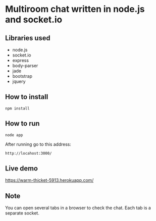 # Multiroom chat written in node.js and socket.io

## Libraries used
<ul>
  <li>node.js</li>
  <li>socket.io</li>
  <li>express</li>
  <li>body-parser</li>
  <li>jade</li>
  <li>bootstrap</li>
  <li>jquery</li>
</ul>

## How to install
    
	npm install
	
## How to run

	node app
	
After running go to this address:

	http://locahost:3000/

## Live demo

https://warm-thicket-5913.herokuapp.com/
	
## Note

You can open several tabs in a browser to check the chat. Each tab is a separate socket.
